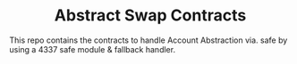 # <h1 align="center">Abstract Swap Contracts </h1>

This repo contains the contracts to handle Account Abstraction via. safe by using a 4337 safe module & fallback handler.
